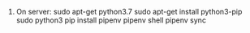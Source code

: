 1. On server:
sudo apt-get python3.7
sudo apt-get install python3-pip
sudo python3 pip install pipenv
pipenv shell
pipenv sync
